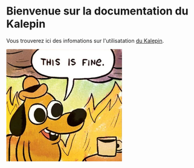 # Bienvenue sur la documentation du Kalepin

Vous trouverez ici des infomations sur l'utilisatation [du Kalepin](https://lekalepin.fr/).

![Image de démo](assets/thisisfine.png) 